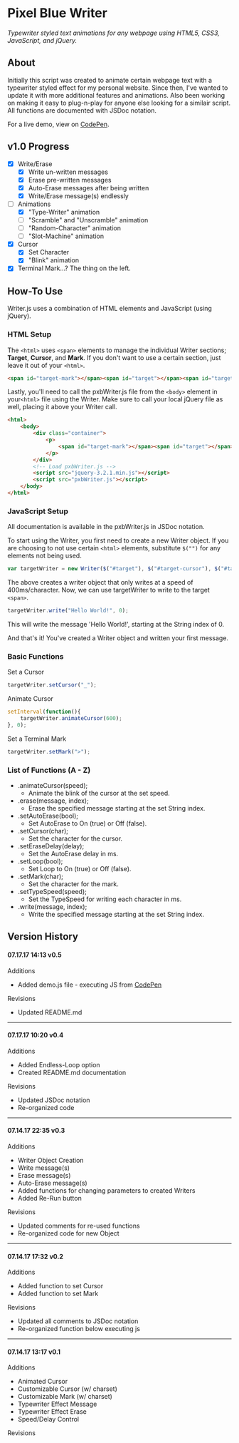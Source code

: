 # Pixel Blue Writer
_Typewriter styled text animations for any webpage using HTML5, CSS3, JavaScript, and jQuery._

## About
Initially this script was created to animate certain webpage text with a typewriter styled effect for my personal website. Since then, I've wanted to update it with more additional features and animations. Also been working on making it easy to plug-n-play for anyone else looking for a similair script. All functions are documented with JSDoc notation. 

For a live demo, view on [CodePen](https://codepen.io/pxlblue/full/WOmddR).

## v1.0 Progress
- [x] Write/Erase
    - [x] Write un-written messages
    - [x] Erase pre-written messages
    - [x] Auto-Erase messages after being written
    - [x] Write/Erase message(s) endlessly
- [ ] Animations
    - [x] "Type-Writer" animation
    - [ ] "Scramble" and "Unscramble" animation
    - [ ] "Random-Character" animation
    - [ ] "Slot-Machine" animation
- [x] Cursor
    - [x] Set Character
    - [x] "Blink" animation
- [x] Terminal Mark...? The thing on the left.

## How-To Use
Writer.js uses a combination of HTML elements and JavaScript (using jQuery).

### HTML Setup
The `<html>` uses `<span>` elements to manage the individual Writer sections; **Target**, **Cursor**, and **Mark**. If you don't want to use a certain section, just leave it out of your `<html>`.

```HTML
<span id="target-mark"></span><span id="target"></span><span id="target-cursor"></span>
```

Lastly, you'll need to call the pxbWriter.js file from the `<body>` element in your`<html>` file using the Writer. Make sure to call your local jQuery file as well, placing it above your Writer call.
```HTML
<html>
    <body>
        <div class="container">
            <p>
                <span id="target-mark"></span><span id="target"></span><span id="target-cursor"></span>
            </p>
        </div>
        <!-- Load pxbWriter.js -->
        <script src="jquery-3.2.1.min.js"></script>
        <script src="pxbWriter.js"></script>
    </body>
</html>
```
### JavaScript Setup
All documentation is available in the pxbWriter.js in JSDoc notation.

To start using the Writer, you first need to create a new Writer object. If you are choosing to not use certain `<html>` elements, substitute `$("")` for any elements not being used.
```JavaScript
var targetWriter = new Writer($("#target"), $("#target-cursor"), $("#target-mark"), 400, false, false, 0);
```
The above creates a writer object that only writes at a speed of 400ms/character. Now, we can use targetWriter to write to the target `<span>`.
```JavaScript
targetWriter.write("Hello World!", 0);
```
This will write the message 'Hello World!', starting at the String index of 0.

And that's it! You've created a Writer object and written your first message.

### Basic Functions
Set a Cursor
```JavaScript
targetWriter.setCursor("_");
```
Animate Cursor
```JavaScript
setInterval(function(){
    targetWriter.animateCursor(600);
}, 0);
```
Set a Terminal Mark
```JavaScript
targetWriter.setMark(">");
```
### List of Functions (A - Z)
- .animateCursor(speed);
    - Animate the blink of the cursor at the set speed.
- .erase(message, index);
    - Erase the specified message starting at the set String index.
- .setAutoErase(bool);
    - Set AutoErase to On (true) or Off (false).
- .setCursor(char);
    - Set the character for the cursor.
- .setEraseDelay(delay);
    - Set the AutoErase delay in ms.
- .setLoop(bool);
    - Set Loop to On (true) or Off (false).
- .setMark(char);
    - Set the character for the mark.
- .setTypeSpeed(speed);
    - Set the TypeSpeed for writing each character in ms.
- .write(message, index);
    - Write the specified message starting at the set String index.


## Version History
#### 07.17.17 14:13 v0.5
Additions
- Added demo.js file - executing JS from [CodePen](https://codepen.io/pxlblue/pen/WOmddR)

Revisions
- Updated README.md
---
#### 07.17.17 10:20 v0.4
Additions
- Added Endless-Loop option
- Created README.md documentation

Revisions
- Updated JSDoc notation
- Re-organized code
---
#### 07.14.17 22:35 v0.3
Additions
- Writer Object Creation
- Write message(s)
- Erase message(s)
- Auto-Erase message(s)
- Added functions for changing parameters to created Writers
- Added Re-Run button

Revisions
- Updated comments for re-used functions
- Re-organized code for new Object
---
#### 07.14.17 17:32 v0.2
Additions
- Added function to set Cursor
- Added function to set Mark

Revisions
- Updated all comments to JSDoc notation
- Re-organized function below executing js
---
#### 07.14.17 13:17 v0.1
Additions
- Animated Cursor
- Customizable Cursor (w/ charset)
- Customizable Mark (w/ charset)
- Typewriter Effect Message
- Typewriter Effect Erase
- Speed/Delay Control

Revisions
